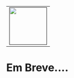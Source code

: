 <table align="center">
    <tr>
        <td align="center">
            <a href="">
                <img src="https://www.gstatic.com/devrel-devsite/prod/v6276805c2ff8bacc915973efaa269b575b44ae3dde218d0ec8425b822ec321de/firebase/images/touchicon-180.png" width="100px;" />
                <br />
            </a>
        </td>    
    </tr>
</table>

# Em Breve....
